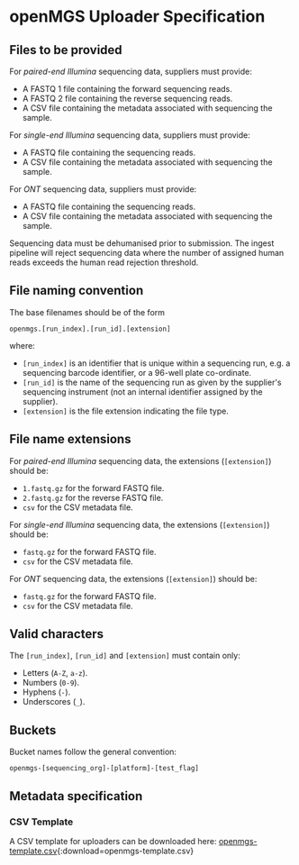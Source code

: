 # openMGS Uploader Specification

## Files to be provided

For _paired-end Illumina_ sequencing data, suppliers must provide:

- A FASTQ 1 file containing the forward sequencing reads.
- A FASTQ 2 file containing the reverse sequencing reads.
- A CSV file containing the metadata associated with sequencing the sample.

For _single-end Illumina_ sequencing data, suppliers must provide:

- A FASTQ file containing the sequencing reads.
- A CSV file containing the metadata associated with sequencing the sample.

For _ONT_ sequencing data, suppliers must provide:

- A FASTQ file containing the sequencing reads.
- A CSV file containing the metadata associated with sequencing the sample.

Sequencing data must be dehumanised prior to submission. The ingest pipeline
will reject sequencing data where the number of assigned human reads exceeds the
human read rejection threshold.

## File naming convention

The base filenames should be of the form

```
openmgs.[run_index].[run_id].[extension]
```

where:

- `[run_index]` is an identifier that is unique within a sequencing run, e.g. a sequencing barcode identifier, or a 96-well plate co-ordinate.
- `[run_id]` is the name of the sequencing run as given by the supplier's sequencing instrument (not an internal identifier assigned by the supplier).
- `[extension]` is the file extension indicating the file type.

## File name extensions

For _paired-end Illumina_ sequencing data, the extensions (`[extension]`) should be:

- `1.fastq.gz` for the forward FASTQ file.
- `2.fastq.gz` for the reverse FASTQ file.
- `csv` for the CSV metadata file.

For _single-end Illumina_ sequencing data, the extensions (`[extension]`) should be:

- `fastq.gz` for the forward FASTQ file.
- `csv` for the CSV metadata file.

For _ONT_ sequencing data, the extensions (`[extension]`) should be:

- `fastq.gz` for the forward FASTQ file.
- `csv` for the CSV metadata file.

## Valid characters

The `[run_index]`, `[run_id]` and `[extension]` must contain only:

- Letters (`A-Z`, `a-z`).
- Numbers (`0-9`).
- Hyphens (`-`).
- Underscores (`_`).

## Buckets

Bucket names follow the general convention:

```
openmgs-[sequencing_org]-[platform]-[test_flag]
```

## Metadata specification

### CSV Template

A CSV template for uploaders can be downloaded here: [openmgs-template.csv](openmgs-template.csv){:download=openmgs-template.csv}
